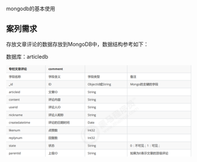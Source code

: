 mongodb的基本使用

## 案列需求

存放文章评论的数据存放到MongoDB中，数据结构参考如下： 

数据库：articledb 

![image](images/article.png )

